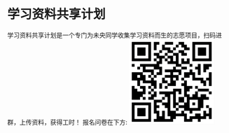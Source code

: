 # 学习资料共享计划

学习资料共享计划是一个专门为未央同学收集学习资料而生的志愿项目，扫码进群，上传资料，获得工时！
报名问卷在下方:
![报名问卷二维码](../img/QRcodes/contribution.png)
